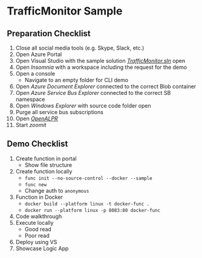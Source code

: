 # TrafficMonitor Sample

## Preparation Checklist

1. Close all social media tools (e.g. Skype, Slack, etc.)
1. Open Azure Portal
1. Open Visual Studio with the sample solution [*TrafficMonitor.sln*](TrafficMonitor.sln) open
1. Open *Insomnia* with a workspace including the request for the demo
1. Open a console
   * Navigate to an empty folder for CLI demo
1. Open *Azure Document Explorer* connected to the correct Blob container
1. Open *Azure Service Bus Explorer* connected to the correct SB namespace
1. Open *Windows Explorer* with source code folder open
1. Purge all service bus subscriptions
1. Open [*OpenALPR*](https://cloud.openalpr.com/cloudapi/)
1. Start *zoomit*

## Demo Checklist

1. Create function in portal
   * Show file structure
1. Create function locally
   * `func init --no-source-control --docker --sample`
   * `func new`
   * Change auth to `anonymous`
1. Function in Docker
   * `docker build --platform linux -t docker-func .`
   * `docker run --platform linux -p 8083:80 docker-func`
1. Code walkthrough
1. Execute locally
   * Good read
   * Poor read
1. Deploy using VS
1. Showcase Logic App
